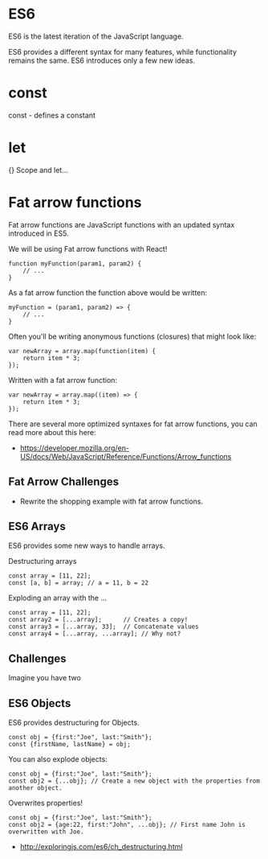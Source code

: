 # ES6

ES6 is the latest iteration of the JavaScript language. 

ES6 provides a different syntax for many features, while functionality remains the same. 
ES6 introduces only a few new ideas. 

# const

const - defines a constant

# let 

{} Scope and let...

# Fat arrow functions

Fat arrow functions are JavaScript functions with an updated syntax introduced in ES5. 

We will be using Fat arrow functions with React! 

```
function myFunction(param1, param2) {
    // ...
}
```

As a fat arrow function the function above would be written: 

```
myFunction = (param1, param2) => {
    // ...
}
```

Often you'll be writing anonymous functions (closures) that might look like: 

```
var newArray = array.map(function(item) {
    return item * 3;
});
```

Written with a fat arrow function: 

```
var newArray = array.map((item) => {
    return item * 3;
});
```

There are several more optimized syntaxes for fat arrow functions, you can read more 
about this here: 

- https://developer.mozilla.org/en-US/docs/Web/JavaScript/Reference/Functions/Arrow_functions

## Fat Arrow Challenges 

- Rewrite the shopping example with fat arrow functions.  

## ES6 Arrays

ES6 provides some new ways to handle arrays. 

Destructuring arrays 

```
const array = [11, 22];
const [a, b] = array; // a = 11, b = 22
```

Exploding an array with the ...

```
const array = [11, 22];
const array2 = [...array];      // Creates a copy!
const array3 = [...array, 33];  // Concatenate values
const array4 = [...array, ...array]; // Why not?
```

## Challenges 

Imagine you have two 

## ES6 Objects 

ES6 provides destructuring for Objects. 

```
const obj = {first:"Joe", last:"Smith"};
const {firstName, lastName} = obj;
```

You can also explode objects:

```
const obj = {first:"Joe", last:"Smith"};
const obj2 = {...obj}; // Create a new object with the properties from another object.
```

Overwrites properties!

```
const obj = {first:"Joe", last:"Smith"};
const obj2 = {age:22, first:"John", ...obj}; // First name John is overwritten with Joe.
```

- http://exploringjs.com/es6/ch_destructuring.html











